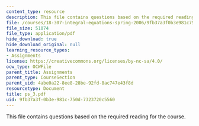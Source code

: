 ```yaml
---
content_type: resource
description: This file contains questions based on the required reading for the course.
file: /courses/18-307-integral-equations-spring-2006/9fb37a3f0b3e981c750d7323720c5560_ps_3.pdf
file_size: 51074
file_type: application/pdf
hide_download: true
hide_download_original: null
learning_resource_types:
- Assignments
license: https://creativecommons.org/licenses/by-nc-sa/4.0/
ocw_type: OCWFile
parent_title: Assignments
parent_type: CourseSection
parent_uid: 4abe0a22-8ee8-28be-92fd-8ac747e43f8d
resourcetype: Document
title: ps_3.pdf
uid: 9fb37a3f-0b3e-981c-750d-7323720c5560
---
```

This file contains questions based on the required reading for the course.